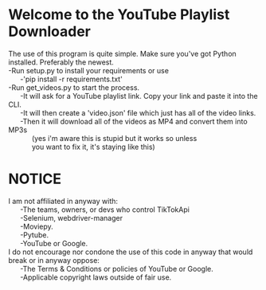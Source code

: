 <!-- Simple README about what order to use the software it and how to modify it -->
<!-- For a new header start the line with a (#) symbol -->
<!-- For a new paragraph press (Enter) twice -->
<!-- For a new line press (Space) twice followed by (Enter) once-->

# Welcome to the YouTube Playlist Downloader

The use of this program is quite simple. Make sure you've got Python installed. Preferably the newest.  
-Run setup.py to install your requirements or use  
&nbsp;&nbsp;&nbsp;&nbsp;&nbsp;&nbsp;-'pip install -r requirements.txt'  
-Run get_videos.py to start the process.  
&nbsp;&nbsp;&nbsp;&nbsp;&nbsp;&nbsp;-It will ask for a YouTube playlist link. Copy your link and paste it into the CLI.  
&nbsp;&nbsp;&nbsp;&nbsp;&nbsp;&nbsp;-It will then create a 'video.json' file which just has all of the video links.  
&nbsp;&nbsp;&nbsp;&nbsp;&nbsp;&nbsp;-Then it will download all of the videos as MP4 and convert them into MP3s  
&nbsp;&nbsp;&nbsp;&nbsp;&nbsp;&nbsp;&nbsp;&nbsp;&nbsp;&nbsp;&nbsp;&nbsp;(yes i'm aware this is stupid but it works so unless  
&nbsp;&nbsp;&nbsp;&nbsp;&nbsp;&nbsp;&nbsp;&nbsp;&nbsp;&nbsp;&nbsp;&nbsp;you want to fix it, it's staying like this)


# NOTICE

I am not affiliated in anyway with:  
&nbsp;&nbsp;&nbsp;&nbsp;&nbsp;&nbsp;-The teams, owners, or devs who control TikTokApi  
&nbsp;&nbsp;&nbsp;&nbsp;&nbsp;&nbsp;-Selenium, webdriver-manager  
&nbsp;&nbsp;&nbsp;&nbsp;&nbsp;&nbsp;-Moviepy.  
&nbsp;&nbsp;&nbsp;&nbsp;&nbsp;&nbsp;-Pytube.  
&nbsp;&nbsp;&nbsp;&nbsp;&nbsp;&nbsp;-YouTube or Google.  
I do not encourage nor condone the use of this code in anyway that would break or in anyway oppose:  
&nbsp;&nbsp;&nbsp;&nbsp;&nbsp;&nbsp;-The Terms & Conditions or policies of YouTube or Google.  
&nbsp;&nbsp;&nbsp;&nbsp;&nbsp;&nbsp;-Applicable copyright laws outside of fair use.
